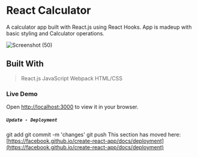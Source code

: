 # React Calculator

A calculator app built with React.js using React Hooks. App is madeup with basic styling and Calculator operations.


![Screenshot (50)](https://user-images.githubusercontent.com/92250920/184344051-5826fde9-418f-4574-b8da-aed9384348a9.png)

## Built With
> React.js
> JavaScript
> Webpack
> HTML/CSS


### Live Demo
Open [http://localhost:3000](http://localhost:3000) to view it in your browser.



##### `Update - Deployment`
git add
git commit -m 'changes'
git push
This section has moved here: [https://facebook.github.io/create-react-app/docs/deployment](https://facebook.github.io/create-react-app/docs/deployment)

